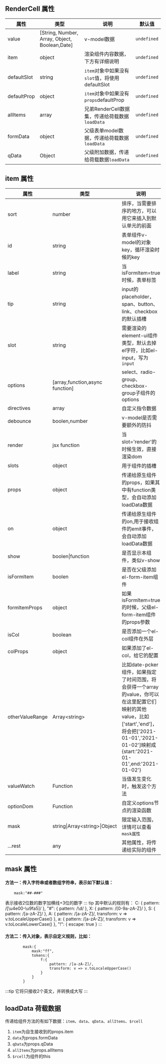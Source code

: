 ## RenderCell 属性

|属性|类型|说明|默认值|
|--|--|--|--|
|value|[String, Number, Array, Object, Boolean,Date]|v-model数据|`undefined`|
|item|object|渲染组件内容数据，下方有详细说明|`undefined`|
|defaultSlot|string|`item`对象中如果没有`slot`值，将使用defaultSlot|`undefined`|
|defaultProp|object|`item`对象中如果没有`props`defaultProp|`undefined`|
|allItems|array|兄弟RenderCell数据集，传递给荷载数据`loadData`|`undefined`|
|formData|object|父级表单model数据，传递给荷载数据`loadData`|`undefined`|
|qData|Object|父级附加数据，传递给荷载数据`loadData`|`undefined`|


## item 属性
|属性|类型|说明|默认值|
|--|--|--|--|
|sort|number|排序，当需要排序的地方，可以用它来插入到默认单元的前面|`undefined`|
|id|string|表单组件v-model的对象key，循环渲染时候的key|如果不传入，将随机生成一个uuid|
|label|string|当isFormItem=true时候，表单标签|`undefined`|
|tip|string|input的placeholder，span、button、link、checkbox的默认插槽|`undefined`|
|slot|string|需要渲染的element-ui组件类型，默认去掉el字符，比如el-input，写为`input`|`undefined`|
|options|[array,function,async function]|select、radio-group、checkbox-group子组件的options|[]|
|directives|array|自定义指令数据|[]|
|debounce|boolen,number|v-model是否需要额外的防抖|`undefined`|
|render|jsx function|当slot='render'的时候生效，直接渲染dom|无|
|slots|object|用于组件的插槽|{}|
|props|object|传递给原生组件的props，如果其中有function类型，会自动添加loadData数据|{}|
|on|object|传递给原生组件的on,用于接收组件的emit事件，会自动添加loadData数据|{}|
|show|boolen\|function|是否显示本组件，类似v-show|true|
|isFormItem|boolen|是否在父级添加el-form-item组件|true|
|formItemProps|object|如果isFormItem=true的时候，父级el-form-item组件的props参数|{}|
|isCol|boolean|是否添加一个el-col组件在外层|false|
|colProps|object|如果添加了el-col，给它的配置||
|otherValueRange|Array\<string\>|比如date-pcker组件，如果指定了时间范围，将会获得一个array的value，你可以在这里配置它们映射的其他value，比如['start','end']，将会把['2021-01-01','2021-01-02']映射成\{start:'2021-01-01',end:'2021-01-02'\}||
|valueWatch|Function|当值发生变化时，触发这个方法||
|optionDom|Function|自定义options节点的渲染函数||
|mask|string\|Array\<string\>\|Object|限定输入范围，详情可以查看`mask属性`||
|...rest|any|其他属性，将传递给实际的组件|{}|

## mask 属性
#### 方法一：传入字符串或者数组字符串，表示如下默认值：
```
    mask:"##-###"
```
表示接收2位数的数字加横线+3位的数字
::: tip
    其中默认的规则有：
        C: { pattern: /[\u4e00-\u9fa5]/ },
        "#": { pattern: /\d/ },
        X: { pattern: /[0-9a-zA-Z]/ },
        S: { pattern: /[a-zA-Z]/ },
        A: { pattern: /[a-zA-Z]/, transform: v => v.toLocaleUpperCase() },
        a: { pattern: /[a-zA-Z]/, transform: v => v.toLocaleLowerCase() },
        "!": { escape: true }
:::

#### 方法二：传入对象，表示自定义规则，比如：
```
        mask:{
            mask:"ff",
            tokens:{
                f:{
                    pattern: /[a-zA-Z]/, 
                    transform: v => v.toLocaleUpperCase() 
                }
            }
        }
```
:::tip
它将只接收2个英文，并转换成大写
:::

## loadData 荷载数据
传递给组件方法的有如下数据：`item`、`data`、`qData`、`allItems`、`$rcell`
1. `item`为自生接收到的props.item
2. `data`为props.formData
3. `qData`为props.qData
4. `allItems`为props.allItems
5. `$rcell`为组件的this



